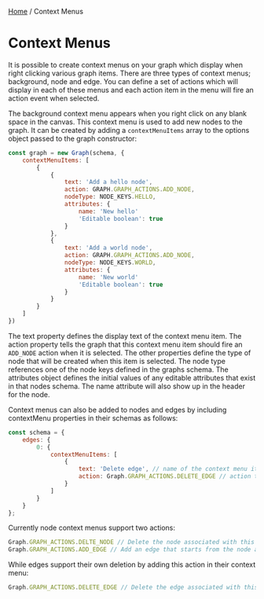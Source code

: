 [Home](../README.md#Documentation) / Context Menus

# Context Menus

It is possible to create context menus on your graph which display when right clicking various graph items. There are three types of context menus; background, node and edge. You can define a set of actions which will display in each of these menus and each action item in the menu will fire an action event when selected.

The background context menu appears when you right click on any blank space in the canvas. This context menu is used to add new nodes to the graph. It can be created by adding a `contextMenuItems` array to the options object passed to the graph constructor:
```javascript
const graph = new Graph(schema, {
    contextMenuItems: [
        {
            {
                text: 'Add a hello node',
                action: GRAPH.GRAPH_ACTIONS.ADD_NODE,
                nodeType: NODE_KEYS.HELLO,
                attributes: {
                    name: 'New hello'
                    'Editable boolean': true
                }
            },
            {
                text: 'Add a world node',
                action: GRAPH.GRAPH_ACTIONS.ADD_NODE,
                nodeType: NODE_KEYS.WORLD,
                attributes: {
                    name: 'New world'
                    'Editable boolean': true
                }
            }
        }
    ]
})
```
The text property defines the display text of the context menu item. The action property tells the graph that this context menu item should fire an `ADD_NODE` action when it is selected. The other properties define the type of node that will be created when this item is selected. The node type references one of the node keys defined in the graphs schema. The attributes object defines the initial values of any editable attributes that exist in that nodes schema. The name attribute will also show up in the header for the node.

Context menus can also be added to nodes and edges by including contextMenu properties in their schemas as follows:
```javascript
const schema = {
    edges: {
        0: {
            contextMenuItems: [
                {
                    text: 'Delete edge', // name of the context menu item
                    action: Graph.GRAPH_ACTIONS.DELETE_EDGE // action to carry out when item is selected
                }
            ]
        }
    }
};
```

Currently node context menus support two actions:
``` javascript
Graph.GRAPH_ACTIONS.DELTE_NODE // Delete the node associated with this context menu.
Graph.GRAPH_ACTIONS.ADD_EDGE // Add an edge that starts from the node associated with this context menu, selecting another node will complete the edge connection. Selecting the background canvas will cancel adding an edge.
```

While edges support their own deletion by adding this action in their context menu:
``` javascript
Graph.GRAPH_ACTIONS.DELETE_EDGE // Delete the edge associated with this context menu.
```
